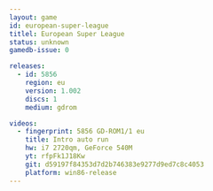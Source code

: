 ```yaml
---
layout: game
id: european-super-league
titlel: European Super League
status: unknown
gamedb-issue: 0

releases:
  - id: 5856
    region: eu
    version: 1.002
    discs: 1
    medium: gdrom

videos:
  - fingerprint: 5856 GD-ROM1/1 eu
    title: Intro auto run
    hw: i7 2720qm, GeForce 540M
    yt: rfpFk1J18Kw
    git: d59197f84353d7d2b746383e9277d9ed7c8c4053
    platform: win86-release
---
```

